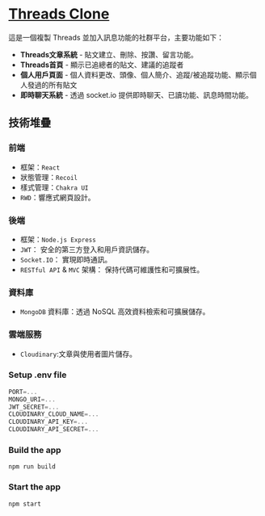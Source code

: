 # [Threads Clone]([https://vcard.myvcard.xyz/](https://threads-react.onrender.com/))

 這是一個複製 Threads 並加入訊息功能的社群平台，主要功能如下：

* **Threads文章系統** - 貼文建立、刪除、按讚、留言功能。
* **Threads首頁** - 顯示已追總者的貼文、建議的追蹤者
* **個人用戶頁面** - 個人資料更改、頭像、個人簡介、追蹤/被追蹤功能、顯示個人發過的所有貼文
* **即時聊天系統** - 透過 socket.io 提供即時聊天、已讀功能、訊息時間功能。
  

## 技術堆疊

### 前端

* 框架：`React`
* 狀態管理：`Recoil`
* 樣式管理：`Chakra UI`
* `RWD`：響應式網頁設計。

### 後端

* 框架：`Node.js Express`
* `JWT`： 安全的第三方登入和用戶資訊儲存。
* `Socket.IO`： 實現即時通訊。
* `RESTful API` & `MVC` 架構： 保持代碼可維護性和可擴展性。

### 資料庫

* `MongoDB` 資料庫：透過 NoSQL 高效資料檢索和可擴展儲存。

### 雲端服務

* `Cloudinary`:文章與使用者圖片儲存。

### Setup .env file

```js
PORT=...
MONGO_URI=...
JWT_SECRET=...
CLOUDINARY_CLOUD_NAME=...
CLOUDINARY_API_KEY=...
CLOUDINARY_API_SECRET=...
```

### Build the app

```shell
npm run build
```

### Start the app

```shell
npm start
```
